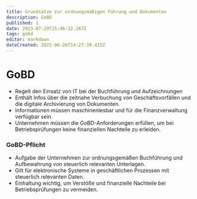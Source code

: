 ```yaml
---
title: Grundsätze zur ordnungsmäßigen Führung und Dokumenten
description: GoBD
published: 1
date: 2023-07-20T15:46:12.267Z
tags: gobd
editor: markdown
dateCreated: 2023-06-26T14:27:39.415Z
---
```


# GoBD
- Regelt den Einsatz von IT bei der Buchführung und Aufzeichnungen
- Enthält Infos über die zeitnahe Verbuchung von Geschäftsvorfällen und die digitale Archivierung von Dokumenten.
- Informationen müssen maschinenlesbar und für die Finanzverwaltung verfügbar sein.
- Unternehmen müssen die GoBD-Anforderungen erfüllen, um bei Betriebsprüfungen keine finanziellen Nachteile zu erleiden.
### GoBD-Pflicht

- Aufgabe der Unternehmen zur  ordnungsgemäßen Buchführung und Aufbewahrung von steuerlich relevanten Unterlagen.
- Gilt für elektronische Systeme in geschäftlichen Prozessen mit steuerlich relevanten Daten.
- Einhaltung wichtig, um Verstöße und finanzielle Nachteile bei Betriebsprüfungen zu vermeiden.

